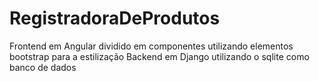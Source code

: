 # RegistradoraDeProdutos
Frontend em Angular dividido em componentes utilizando elementos bootstrap para a estilização 
Backend em Django utilizando o sqlite como banco de dados
